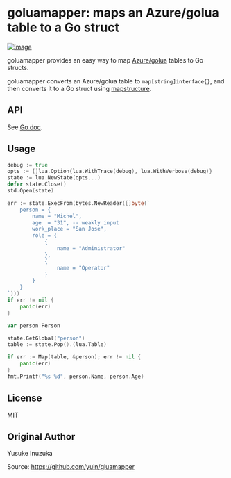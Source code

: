# goluamapper: maps an Azure/golua table to a Go struct

[![image](https://godoc.org/github.com/jdolitsky/goluamapper?status.svg)](http://godoc.org/github.com/jdolitsky/goluamapper)

goluamapper provides an easy way to map [Azure/golua](<https://github.com/Azure/golua>) tables to Go structs.

goluamapper converts an Azure/golua table to `map[string]interface{}`,
and then converts it to a Go struct using [mapstructure](https://github.com/mitchellh/mapstructure/).

## API

See [Go doc](http://godoc.org/github.com/jdolitsky/goluamapper).

## Usage

``` go
debug := true
opts := []lua.Option{lua.WithTrace(debug), lua.WithVerbose(debug)}
state := lua.NewState(opts...)
defer state.Close()
std.Open(state)

err := state.ExecFrom(bytes.NewReader([]byte(`
    person = {
        name = "Michel",
        age  = "31", -- weakly input
        work_place = "San Jose",
        role = {
            {
                name = "Administrator"
            },
            {
                name = "Operator"
            }
        }
    }
`)))
if err != nil {
    panic(err)
}

var person Person

state.GetGlobal("person")
table := state.Pop().(lua.Table)

if err := Map(table, &person); err != nil {
    panic(err)
}
fmt.Printf("%s %d", person.Name, person.Age)
```

## License

MIT

## Original Author

Yusuke Inuzuka

Source: <https://github.com/yuin/gluamapper>
